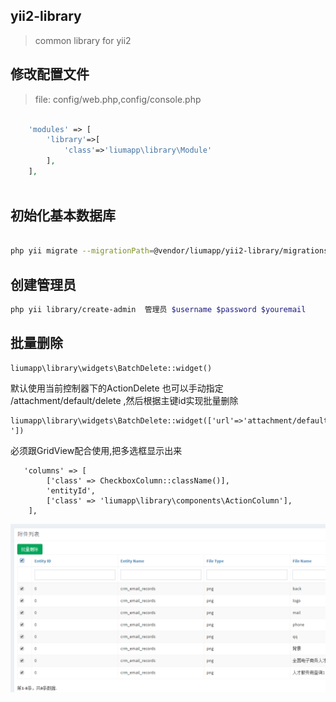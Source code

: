 yii2-library
--

>common library for yii2

修改配置文件
--

> file: config/web.php,config/console.php

```php

    'modules' => [
        'library'=>[
            'class'=>'liumapp\library\Module'
        ],
    ],
    
```

初始化基本数据库
--
```sh

php yii migrate --migrationPath=@vendor/liumapp/yii2-library/migrations

```

创建管理员
--

```sh
php yii library/create-admin  管理员 $username $password $youremail
```

批量删除 
--
```
liumapp\library\widgets\BatchDelete::widget()
```

默认使用当前控制器下的ActionDelete 也可以手动指定 /attachment/default/delete ,然后根据主键id实现批量删除

```
liumapp\library\widgets\BatchDelete::widget(['url'=>'attachment/default/delete
'])
```
必须跟GridView配合使用,把多选框显示出来

       'columns' => [
            ['class' => CheckboxColumn::className()],
            'entityId',
            ['class' => 'liumapp\library\components\ActionColumn'],
        ],

![DEMO](assets/img/BatchDelete.png)
